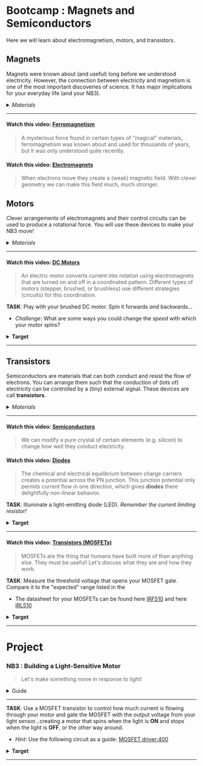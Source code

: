 # Bootcamp : Magnets and Semiconductors
Here we will learn about electromagnetism, motors, and transistors.

## Magnets
Magnets were known about (and useful) long before we understood electricity. However, the connection between electricity and magnetism is one of the most important discoveries of science. It has major implications for your everyday life (and your NB3).

<details><summary><i>Materials</i></summary><p>

Name|Depth|Description| # |Data|Link|
:-------|:---:|:----------|:-:|:--:|:--:|
Magnet Wire|01|Narrow gauge epoxy insulated (1 m)|1|[-D-](/boxes/magnets/)|[-L-](https://www.amazon.co.uk/Enameled-Magnet-Soldering-Winding-Enamelled/dp/B07N65LRVD)
Magnet|01|Neodymium disc (8 mm x 3 mm)|4|[-D-](/boxes/magnets/)|[-L-](https://uk.farnell.com/duratool/d01766/magnets-rare-earth-8-x-3mm-pk10/dp/1888095)
USB Sound Card|01|USB to 3.5 mm Audio out/in|1|[-D-](/boxes/magnets/)|[-L-](https://www.amazon.co.uk/UGREEN-Headphone-Microphone-Raspberry-Ultrabook/dp/B01N905VOY)
Stereo Plug Terminal|01|3.5 mm plug to screw terminal|2|[-D-](/boxes/magnets/)|[-L-](https://www.amazon.co.uk/dp/B07MNYBFL9)

</p></details><hr>

#### Watch this video: [Ferromagnetism](https://vimeo.com/1031272573)
> A mysterious force found in certain types of "magical" materials, ferromagnetism was known about and used for thousands of years, but it was only understood quite recently.


#### Watch this video: [Electromagnets](https://vimeo.com/1031275874)
> When electrons move they create a (weak) magnetic field. With clever geometry we can make this field much, much stronger.


## Motors
Clever arrangements of electromagnets and their control circuits can be used to produce a rotational force. You will use these devices to make your NB3 move!

<details><summary><i>Materials</i></summary><p>

Name|Depth|Description| # |Data|Link|
:-------|:---:|:----------|:-:|:--:|:--:|
DC Brushed Motor|01|6V Brushed DC motor|1|[-D-](/boxes/motors/)|[-L-](https://www.amazon.co.uk/Gikfun-1V-6V-Hobby-Arduino-EK1894/dp/B07BHHP2BT)

</p></details><hr>

#### Watch this video: [DC Motors](https://vimeo.com/1031627739)
> An electric motor converts current into rotation using electromagnets that are turned on and off in a coordinated pattern. Different types of motors (stepper, brushed, or brushless) use different strategies (circuits) for this coordination.

**TASK**: Play with your brushed DC motor. Spin it forwards *and* backwards...
- *Challenge*: What are some ways you could change the *speed* with which your motor spins?
<details><summary><strong>Target</strong></summary>
    Switching the direction that current flows through your motor will change the direction it spins.
</details><hr>


## Transistors
Semiconductors are materials that can both conduct and resist the flow of electrons. You can arrange them such that the conduction of (lots of) electricity can be controlled by a (tiny) external signal. These devices are call **transistors**.

<details><summary><i>Materials</i></summary><p>

Name|Depth|Description| # |Data|Link|
:-------|:---:|:----------|:-:|:--:|:--:|
MOSFET (10V)|01|Power MOSFET/N-channel (IRF510)|1|[-D-](/boxes/transistors/_resources/datasheets/IRF510.pdf)|[-L-](https://uk.farnell.com/vishay/irf510pbf/mosfet-n-100v-5-6a-to-220ab/dp/1653658)
MOSFET (5V)|01|Power MOSFET/N-channel (IRL510)|1|[-D-](/boxes/transistors/_resources/datasheets/IRL510.pdf)|[-L-](https://uk.farnell.com/vishay/irl510pbf/mosfet-n-logic-to-220/dp/9102779)
Diode|01|IN4001|2|[-D-](/boxes/transistors/_resources/datasheets/IN4001.pdf)|[-L-](https://uk.farnell.com/on-semiconductor/1n4001g/diode-standard-1a-do-41/dp/1458986)
LED (Red)|01|5 mm/2 mA red LED|2|[-D-](/boxes/transistors/_resources/datasheets/led_HLMP.pdf)|[-L-](https://uk.farnell.com/broadcom-limited/hlmp-4700/led-5mm-red-2-3mcd-626nm/dp/1003232)
LED (Green)|01|3 mm/2 mA green LED|2|[-D-](/boxes/transistors/_resources/datasheets/led_HLMP.pdf)|[-L-](https://uk.farnell.com/broadcom-limited/hlmp-1790/led-3mm-green-2-3mcd-569nm/dp/1003209)
Resistor (470)|01|470 &Omega;/0.25 W|2|[-D-](/boxes/transistors/../electrons/_resources/datasheets/resistor.pdf)|[-L-](https://uk.farnell.com/multicomp/mf25-470r/res-470r-1-250mw-axial-metal-film/dp/9341943)

</p></details><hr>

#### Watch this video: [Semiconductors](https://vimeo.com/1032460818)
> We can modify a pure crystal of certain elements (e.g. silicon) to change how well they conduct electricity.


#### Watch this video: [Diodes](https://vimeo.com/1032443724)
> The chemical and electrical equilibrium between charge carriers creates a potential across the PN junction. This junction potential only permits current flow in one direction, which gives **diodes** there delightfully non-linear behavior.

**TASK**: Illuminate a light-emitting diode (LED). *Remember the current limiting resistor!*
<details><summary><strong>Target</strong></summary>
    The LED should only illuminate when installed in one orientation. If you flip it around, then the "diode" of the LED will prevent current flowing through the circuit.
</details><hr>


#### Watch this video: [Transistors (MOSFETs)](https://vimeo.com/1032452466)
> MOSFETs are the thing that humans have built more of than anything else. They must be useful! Let's discuss what they are and how they work.

**TASK**: Measure the threshold voltage that opens your MOSFET gate. Compare it to the "expected" range listed in the
- The datasheet for your MOSFETs can be found here [IRF510](/boxes/transistors/_resources/datasheets/IRF510.pdf) and here [IRL510](/boxes/transistors/_resources/datasheets/IRL510.pdf)
<details><summary><strong>Target</strong></summary>
    The threshold for when current starts to flow through your MOSFET ("Gate-Source Threshold Voltage") should be between 2 to 4 Volts for the IRF510 and 1 to 3 vols for the IRL510. However, the amount of current it allows will rise rapidly up to (and beyond) 10 Volts for the IRF510 and 5 Volts for the IRL510. Check the datasheets (Figure 3).
</details><hr>


# Project
### NB3 : Building a Light-Sensitive Motor
> Let's make something move in response to light!

<details><summary><weak>Guide</weak></summary>
:-:-: A video guide to completing this project can be viewed <a href="https://vimeo.com/1032454998" target="_blank" rel="noopener noreferrer">here</a>.
</details><hr>

**TASK**: Use a MOSFET transistor to control how much current is flowing through your motor and gate the MOSFET with the output voltage from your light sensor...creating a motor that spins when the light is **ON** and stops when the light is **OFF**, or the other way around.
- *Hint*: Use the following circuit as a guide: [MOSFET driver:400](/boxes/transistors/_resources/images/MOSFET_motor_driver.png)
<details><summary><strong>Target</strong></summary>
    Your motor should change how fast it spins when you change how much light hits the LDR.
</details><hr>


